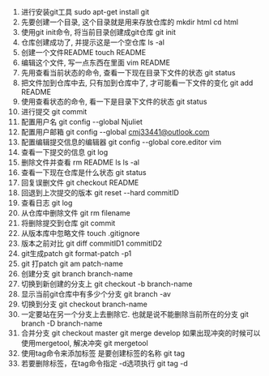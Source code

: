 1. 进行安装git工具 sudo apt-get install git
2. 先要创建一个目录, 这个目录就是用来存放仓库的  mkdir html  cd html
3. 使用git init命令, 将当前目录创建成git仓库  git init
4. 仓库创建成功了, 并提示这是一个空仓库 ls -al
5. 创建一个文件README touch README
6. 编辑这个文件, 写一点东西在里面 vim README
7. 先用查看当前状态的命令, 查看一下现在目录下文件的状态 git status
8. 把文件加到仓库中去, 只有加到仓库中了, 才可能看一下文件的变化 git add README
9. 使用查看状态的命令, 看一下是目录下文件的状态 git status
10. 进行提交 git commit
11. 配置用户名 git config --global Njuliet
12. 配置用户邮箱 git config --global cmj33441@outlook.com
13. 配置编辑提交信息的编辑器 git config --global core.editor vim
14. 查看一下提交的信息 git log
15. 删除文件并查看 rm README ls ls -al
16. 查看一下现在仓库是什么状态 git status
17. 回复误删文件 git checkout README
18. 回退到上次提交的版本 git reset --hard commitID
19. 查看日志 git log
20. 从仓库中删除文件 git rm filename
21. 将删除提交到仓库 git commit
22. 从版本库中忽略文件 touch .gitignore
23. 版本之前对比 git diff commitID1 commitID2
24. git生成patch git format-patch -p1
25. git 打patch git am patch-name
26. 创建分支 git branch branch-name
27. 切换到新创建的分支上 git checkout -b branch-name
28. 显示当前git仓库中有多少个分支 git branch -av
29. 切换到分支  git checkout branch-name
30. 一定要站在另一个分支上去删除它. 也就是说不能删除当前所在的分支 git branch -D branch-name
31. 合并分支 git checkout master  git merge develop 如果出现冲突的时候可以使用mergetool, 解决冲突 git mergetool
32. 使用tag命令来添加标签 是要创建标签的名称 git tag <tag-name>
33. 若要删除标签，在tag命令指定 -d选项执行 git tag -d <tagname>
